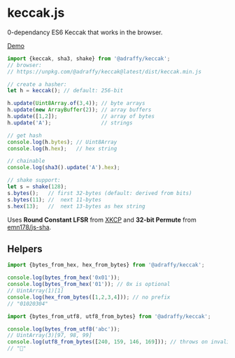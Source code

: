 # keccak.js
0-dependancy ES6 Keccak that works in the browser.

[Demo](https://adraffy.github.io/adraffy/keccak.js/test/demo.html)

```JavaScript
import {keccak, sha3, shake} from '@adraffy/keccak';
// browser: 
// https://unpkg.com/@adraffy/keccak@latest/dist/keccak.min.js

// create a hasher:
let h = keccak(); // default: 256-bit

h.update(Uint8Array.of(3,4)); // byte arrays
h.update(new ArrayBuffer(2)); // array buffers
h.update([1,2]);              // array of bytes
h.update('A');                // strings

// get hash 
console.log(h.bytes); // Uint8Array
console.log(h.hex);   // hex string

// chainable
console.log(sha3().update('A').hex);

// shake support:
let s = shake(128); 
s.bytes();   // first 32-bytes (default: derived from bits)
s.bytes(11); //  next 11-bytes
s.hex(13);   //  next 13-bytes as hex string
```
Uses **Round Constant LFSR** from [XKCP](https://github.com/XKCP/XKCP/blob/master/lib/low/KeccakP-1600/ref-32bits/KeccakP-1600-reference32BI.c#L103) and **32-bit Permute** from [emn178/js-sha](https://github.com/emn178/js-sha3).

## Helpers

```JavaScript
import {bytes_from_hex, hex_from_bytes} from '@adraffy/keccak';

console.log(bytes_from_hex('0x01'));
console.log(bytes_from_hex('01')); // 0x is optional
// UintArray(1)[1]
console.log(hex_from_bytes([1,2,3,4])); // no prefix
// "01020304"

import {bytes_from_utf8, utf8_from_bytes} from '@adraffy/keccak';

console.log(bytes_from_utf8('abc')); 
// UintArray(3)[97, 98, 99]
console.log(utf8_from_bytes([240, 159, 146, 169])); // throws on invalid utf8
// "💩"
```